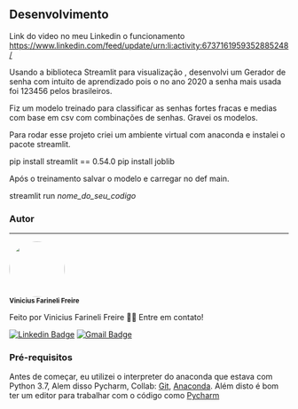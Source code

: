 ## Desenvolvimento

Link do video no meu Linkedin o funcionamento
https://www.linkedin.com/feed/update/urn:li:activity:6737161959352885248/



Usando a biblioteca Streamlit para visualização , desenvolvi um Gerador de senha com intuito de aprendizado pois 
o no ano 2020 a senha mais usada foi 123456 pelos brasileiros.

Fiz um modelo treinado para classificar as senhas fortes fracas e medias com base em csv com combinações de senhas.
Gravei os modelos.

Para rodar esse projeto criei um ambiente virtual com anaconda e instalei o pacote streamlit.

pip install streamlit == 0.54.0
pip install joblib


Após o treinamento salvar o modelo e carregar no def main.

streamlit run *nome_do_seu_codigo*


### Autor
---

 <img style="border-radius: 50%;" src="https://avatars1.githubusercontent.com/u/64615200?s=60&v=4" width="100px;" alt=""/>
 <br />
 <sub><b>  Vinicius Farineli Freire</b></sub></a>


Feito  por Vinicius Farineli Freire 👋🏽 Entre em contato!

[![Linkedin Badge](https://img.shields.io/badge/-Vinicius-blue?style=flat-square&logo=Linkedin&logoColor=white&link=https://www.linkedin.com/in/vinicius-farineli/)](https://www.linkedin.com/in/vinicius-farineli/) 
[![Gmail Badge](https://img.shields.io/badge/-viniciusfarineli@gmail.com-c14438?style=flat-square&logo=Gmail&logoColor=white&link=mailto:viniciusfarineli@gmail.com)](mailto:viniciusfarineli@gmail.com)

### Pré-requisitos

Antes de começar, eu utilizei o interpreter do anaconda que estava com Python 3.7, Alem disso Pycharm, Collab:
[Git](https://git-scm.com), [Anaconda](https://docs.anaconda.com/anaconda/install/). 
Além disto é bom ter um editor para trabalhar com o código como [Pycharm](https://www.jetbrains.com/pycharm/download/)



